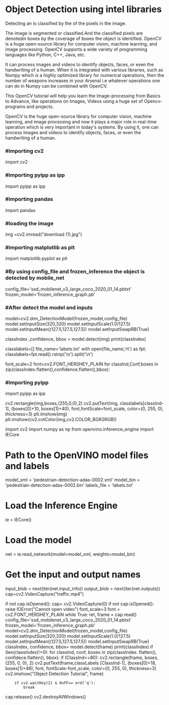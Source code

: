 <!DOCTYPE>  
<html>  
<head>   
<body>
<h1>Object Detection using intel libraries</h1>
<p>Detecting an is classified by the of the pixels in the image.</p>


<p>The image is segmented or classified.And the classified pixels are denotedin boxes by the coverage of boxes the object is identified.
OpenCV is a huge open-source library for computer vision, machine learning, and image processing. OpenCV supports a wide variety of programming languages like Python, C++, Java, etc. </p>

<p>It can process images and videos to identify objects, faces, or even the handwriting of a human. When it is integrated with various libraries, such as Numpy which is a highly optimized library for numerical operations, then the number of weapons increases in your Arsenal i.e whatever operations one can do in Numpy can be combined with OpenCV.</p>

<p>This OpenCV tutorial will help you learn the Image-processing from Basics to Advance, like operations on Images, Videos using a huge set of Opencv-programs and projects.</p>

<p>OpenCV is the huge open-source library for computer vision, machine learning, and image processing and now it plays a major role in real-time operation which is very important in today's systems. By using it, one can process images and videos to identify objects, faces, or even the handwriting of a human.</p>

<h3>#importing cv2</h3>

<p>import cv2

<h3>#importing pyipp as ipp</h3>

<p>import pyipp as ipp</p>
    
<h3>#importing pandas</h3>

<p>import pandas</p>

<h3>#loading the image</h3>

<p>img =cv2.imread("download (1).jpg")</p>

<h3>#importing matplotlib as plt</h3>

import matplotlib.pyplot as plt

<h3>#By using config_file and frozen_inference the object is detected by mobile_net</h3>
config_file='ssd_mobilenet_v3_large_coco_2020_01_14.pbtxt'
frozen_model='frozen_inference_graph.pb'

<h3>#After detect the model and inputs</h3>

model=cv2.dnn_DetectionModel(frozen_model,config_file)
model.setInputSize(320,320)
model.setInputScale(1.0/127.5)
model.setInputMean((127.5,127.5,127.5))
model.setInputSwapRB(True)

classIndex ,confidence, bbox = model.detect(img)
print(classIndex)


classlabels=[]
file_name='labels.txt'
with open(file_name,'rt') as fpt:
    classlabels=fpt.read().rstrip('\n').split('\n')

font_scale=2
font=cv2.FONT_HERSHEY_PLAIN
for classInd,Conf,boxes in zip(classIndex.flatten(),confidence.flatten(),bbox):
    
<h3>#importing pyipp</h3>

<p>import pyipp as ipp</p> 
    
cv2.rectangle(img,boxes,(255,0,0),2)
cv2.putText(img, classlabels[classInd-1], (boxes[0]+10, boxes[1]+40), font,fontScale=font_scale, color=(0, 255, 0), thickness=3)
plt.imshow(img)
plt.imshow(cv2.cvtColor(img,cv2.COLOR_BGR2RGB))
<p>
import cv2
import numpy as np
from openvino.inference_engine import IECore

# Path to the OpenVINO model files and labels
model_xml = 'pedestrian-detection-adas-0002.xml'
model_bin = 'pedestrian-detection-adas-0002.bin'
labels_file = 'labels.txt'

# Load the Inference Engine
ie = IECore()

# Load the model
net = ie.read_network(model=model_xml, weights=model_bin)

# Get the input and output names
<p>input_blob = next(iter(net.input_info))
output_blob = next(iter(net.outputs))
cap=cv2.VideoCapture("traffic.mp4")


if not cap.isOpened():
    cap= cv2.VideoCapture(0)
if not cap.isOpened():
    raise IOError("Cannot open video")
    font_scale=3
    font = cv2.FONT_HERSHEY_PLAIN
while True:
    ret, frame = cap.read()
    config_file='ssd_mobilenet_v3_large_coco_2020_01_14.pbtxt'
    frozen_model='frozen_inference_graph.pb'
    model=cv2.dnn_DetectionModel(frozen_model,config_file)
    model.setInputSize(320,320)
    model.setInputScale(1.0/127.5)
    model.setInputMean((127.5,127.5,127.5))
    model.setInputSwapRB(True)
    classIndex, confidence, bbox= model.detect(frame)
    print(classIndex)
if (len(classIndex)!=0):
    for classInd, conf, boxes in zip(classIndex. flatten(), confidece.flatten(), bbox):
        if (ClassInd<=80):
            cv2.rectangle(frame, boxes, (255, 0, 0), 2)
            cv2.putText(frame,classLabels [ClassInd-1], (boxes[0]+18, boxes[1]+48), font, fontScale-font_scale, color=(0, 255, 0), thickness=3)
        cv2.imshow("Object Detection Tutorial", frame)
        
        if cv2.waitKey(2) & 0xFF== ord('q'):
            break
cap.release()
cv2.destroyAllWindows()

</p>
</body>  
</head>  
</html>  
